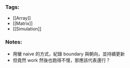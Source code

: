 ### Tags:
- [[Array]]
- [[Matrix]]
- [[Simulation]]
### Notes:
- 用蠻 naive 的方式，紀錄 boundary 與朝向，並持續更新
- 但竟然 work 然後也跑得不慢，那應該代表還行？

